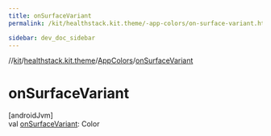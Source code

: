 ```yaml
---
title: onSurfaceVariant
permalink: /kit/healthstack.kit.theme/-app-colors/on-surface-variant.html

sidebar: dev_doc_sidebar
---
```

//[kit](../../../index.html)/[healthstack.kit.theme](../index.html)/[AppColors](index.html)/[onSurfaceVariant](on-surface-variant.html)



# onSurfaceVariant



[androidJvm]\
val [onSurfaceVariant](on-surface-variant.html): Color




